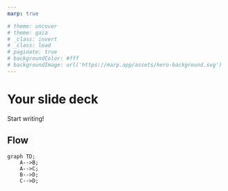 ```yaml
---
marp: true

# theme: uncover
# theme: gaia
# _class: invert
# _class: lead
# paginate: true
# backgroundColor: #fff
# backgroundImage: url('https://marp.app/assets/hero-background.svg')
---
```


# Your slide deck

Start writing!

## Flow

```mermaid
graph TD;
    A-->B;
    A-->C;
    B-->D;
    C-->D;
```
